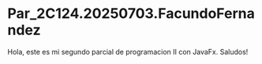 # Par_2C124.20250703.FacundoFernandez

Hola, este es mi segundo parcial de programacion II con JavaFx. Saludos!